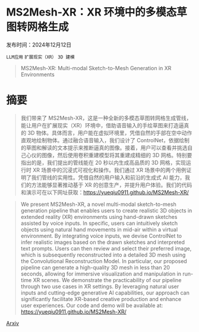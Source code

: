 # MS2Mesh-XR：XR 环境中的多模态草图转网格生成

发布时间：2024年12月12日

`LLM应用` `扩展现实（XR）` `3D 建模`

> MS2Mesh-XR: Multi-modal Sketch-to-Mesh Generation in XR Environments

# 摘要

> 我们带来了 MS2Mesh-XR，这是一种全新的多模态草图转网格生成管线，能让用户在扩展现实（XR）环境中，借助语音输入的手绘草图来打造逼真的 3D 物体。具体而言，用户能在虚拟环境里，凭借自然的手部在空中动作直观地绘制物体。通过融合语音输入，我们设计了 ControlNet，依据绘制的草图和解读的文本提示来推断逼真的图像。接着，用户可以查看并挑选自己心仪的图像，然后使用卷积重建模型将其重建成精细的 3D 网格。特别要指出的是，我们提出的管线能在 20 秒以内生成高品质的 3D 网格，实现运行时 XR 场景中的沉浸式可视化和操作。我们通过 XR 场景中的两个用例证明了我们管线的实用性。凭借自然的用户输入和前沿的生成式 AI 能力，我们的方法能够显著推动基于 XR 的创意生产，并提升用户体验。我们的代码和演示可在以下网址获取：https://yueqiu0911.github.io/MS2Mesh-XR/

> We present MS2Mesh-XR, a novel multi-modal sketch-to-mesh generation pipeline that enables users to create realistic 3D objects in extended reality (XR) environments using hand-drawn sketches assisted by voice inputs. In specific, users can intuitively sketch objects using natural hand movements in mid-air within a virtual environment. By integrating voice inputs, we devise ControlNet to infer realistic images based on the drawn sketches and interpreted text prompts. Users can then review and select their preferred image, which is subsequently reconstructed into a detailed 3D mesh using the Convolutional Reconstruction Model. In particular, our proposed pipeline can generate a high-quality 3D mesh in less than 20 seconds, allowing for immersive visualization and manipulation in run-time XR scenes. We demonstrate the practicability of our pipeline through two use cases in XR settings. By leveraging natural user inputs and cutting-edge generative AI capabilities, our approach can significantly facilitate XR-based creative production and enhance user experiences. Our code and demo will be available at: https://yueqiu0911.github.io/MS2Mesh-XR/

[Arxiv](https://arxiv.org/abs/2412.09008)